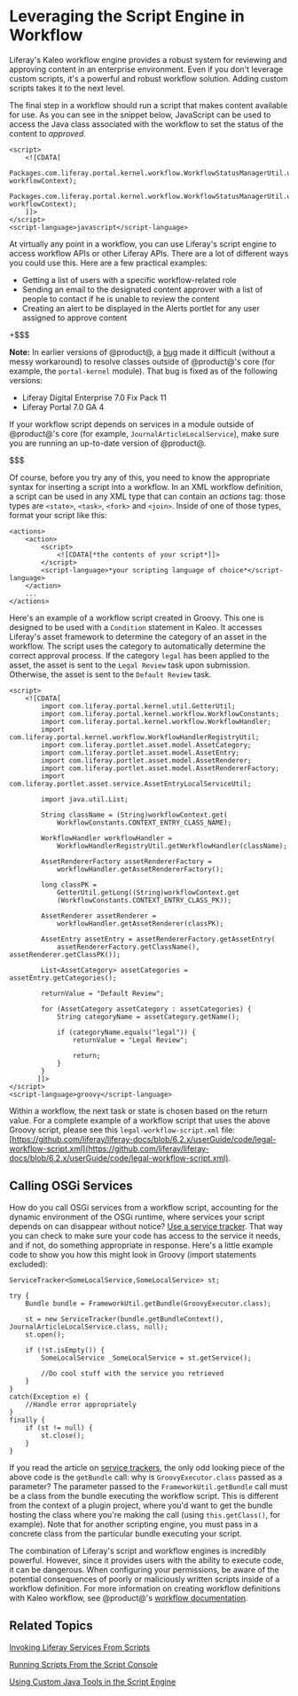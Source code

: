 # Leveraging the Script Engine in Workflow [](id=leveraging-the-script-engine-in-workflow)

Liferay's Kaleo workflow engine provides a robust system for reviewing and
approving content in an enterprise environment. Even if you don't leverage
custom scripts, it's a powerful and robust workflow solution. Adding custom
scripts takes it to the next level.

The final step in a workflow should run a script that makes content available
for use. As you can see in the snippet below, JavaScript can be used to access
the Java class associated with the workflow to set the status of the content to
*approved*.

    <script>
        <![CDATA[
            Packages.com.liferay.portal.kernel.workflow.WorkflowStatusManagerUtil.updateStatus(Packages.com.liferay.portal.kernel.workflow.WorkflowConstants.toStatus("denied"), workflowContext);
            Packages.com.liferay.portal.kernel.workflow.WorkflowStatusManagerUtil.updateStatus(Packages.com.liferay.portal.kernel.workflow.WorkflowConstants.toStatus("pending"), workflowContext);
        ]]>
    </script>
    <script-language>javascript</script-language>

At virtually any point in a workflow, you can use Liferay's script engine to
access workflow APIs or other Liferay APIs. There are a lot of different ways
you could use this. Here are a few practical examples:

- Getting a list of users with a specific workflow-related role
- Sending an email to the designated content approver with a list of people to
  contact if he is unable to review the content
- Creating an alert to be displayed in the Alerts portlet for any user assigned
  to approve content

+$$$

**Note:** In earlier versions of @product@, a
[bug](https://issues.liferay.com/browse/LPS-70234) made it difficult (without a
messy workaround) to resolve classes outside of @product@'s core (for example,
the `portal-kernel` module). That bug is fixed as of the following versions:

- Liferay Digital Enterprise 7.0 Fix Pack 11
- Liferay Portal 7.0 GA 4

If your workflow script depends on services in a module outside of @product@'s
core (for example, `JournalArticleLocalService`), make sure you are running an
up-to-date version of @product@.

$$$

Of course, before you try any of this, you need to know the appropriate syntax
for inserting a script into a workflow. In an XML workflow definition, a script
can be used in any XML type that can contain an *actions* tag: those types are
`<state>`, `<task>`, `<fork>` and `<join>`. Inside of one of those types, format
your script like this:

    <actions>
        <action>
            <script>
                <![CDATA[*the contents of your script*]]>
            </script>
            <script-language>*your scripting language of choice*</script-language>
        </action>
        ...
    </actions>

Here's an example of a workflow script created in Groovy. This one is designed
to be used with a `Condition` statement in Kaleo. It accesses Liferay's asset
framework to determine the category of an asset in the workflow. The script uses
the category to automatically determine the correct approval process. If the
category `legal` has been applied to the asset, the asset is sent to the `Legal
Review` task upon submission. Otherwise, the asset is sent to the `Default
Review` task.

    <script>
        <![CDATA[
            import com.liferay.portal.kernel.util.GetterUtil;
            import com.liferay.portal.kernel.workflow.WorkflowConstants;
            import com.liferay.portal.kernel.workflow.WorkflowHandler;
            import com.liferay.portal.kernel.workflow.WorkflowHandlerRegistryUtil;
            import com.liferay.portlet.asset.model.AssetCategory;
            import com.liferay.portlet.asset.model.AssetEntry;
            import com.liferay.portlet.asset.model.AssetRenderer;
            import com.liferay.portlet.asset.model.AssetRendererFactory;
            import com.liferay.portlet.asset.service.AssetEntryLocalServiceUtil;

            import java.util.List;

            String className = (String)workflowContext.get(
                WorkflowConstants.CONTEXT_ENTRY_CLASS_NAME);

            WorkflowHandler workflowHandler =
                WorkflowHandlerRegistryUtil.getWorkflowHandler(className);

            AssetRendererFactory assetRendererFactory =
                workflowHandler.getAssetRendererFactory();

            long classPK =
                GetterUtil.getLong((String)workflowContext.get
                (WorkflowConstants.CONTEXT_ENTRY_CLASS_PK));

            AssetRenderer assetRenderer =
                workflowHandler.getAssetRenderer(classPK);

            AssetEntry assetEntry = assetRendererFactory.getAssetEntry(
                assetRendererFactory.getClassName(), assetRenderer.getClassPK());

            List<AssetCategory> assetCategories = assetEntry.getCategories();

            returnValue = "Default Review";

            for (AssetCategory assetCategory : assetCategories) {
                String categoryName = assetCategory.getName();

                if (categoryName.equals("legal")) {
                    returnValue = "Legal Review";

                    return;
                }
            }
           ]]>
    </script>
    <script-language>groovy</script-language>

Within a workflow, the next task or state is chosen based on the return value.
For a complete example of a workflow script that uses the above Groovy script,
please see this `legal-workflow-script.xml` file:
[https://github.com/liferay/liferay-docs/blob/6.2.x/userGuide/code/legal-workflow-script.xml](https://github.com/liferay/liferay-docs/blob/6.2.x/userGuide/code/legal-workflow-script.xml).

## Calling OSGi Services

How do you call OSGi services from a workflow script, accounting for the dynamic
environment of the OSGi runtime, where services your script depends on can
disappear without notice? 
[Use a service tracker](/developer/tutorials/-/knowledge_base/7-0/service-trackers). 
That way you can check to make sure your code has access to the service it
needs, and if not, do something appropriate in response. Here's a little example
code to show you how this might look in Groovy (import statements excluded):

    ServiceTracker<SomeLocalService,SomeLocalService> st;

    try {
        Bundle bundle = FrameworkUtil.getBundle(GroovyExecutor.class);

        st = new ServiceTracker(bundle.getBundleContext(), JournalArticleLocalService.class, null);
        st.open();

        if (!st.isEmpty()) {
            SomeLocalService _SomeLocalService = st.getService();

            //Do cool stuff with the service you retrieved
        }
    }
    catch(Exception e) {
        //Handle error appropriately
    }
    finally {
        if (st != null) {
            st.close();
        }
    }

If you read the article on 
[service trackers](/developer/tutorials/-/knowledge_base/7-0/service-trackers), 
the only odd looking piece of the above code is the `getBundle` call: why is
`GroovyExecutor.class` passed as a parameter? The parameter passed to the
`FrameworkUtil.getBundle` call must be a class from the bundle executing the
workflow script. This is different from the context of a plugin project, where
you'd want to get the bundle hosting the class where you're making the call
(using `this.getClass()`, for example). Note that for another scripting engine,
you must pass in a concrete class from the particular bundle executing your
script.

The combination of Liferay's script and workflow engines is incredibly powerful.
However, since it provides users with the ability to execute code, it can be
dangerous. When configuring your permissions, be aware of the potential
consequences of poorly or maliciously written scripts inside of a workflow
definition. For more information on creating workflow definitions with Kaleo
workflow, see @product@'s 
[workflow documentation](/discover/portal/-/knowledge_base/7-0/using-workflow).

## Related Topics [](id=related-topics)

[Invoking Liferay Services From Scripts](/discover/deployment/-/knowledge_base/7-0/invoking-liferay-services-from-scripts)

[Running Scripts From the Script Console](/discover/deployment/-/knowledge_base/7-0/running-scripts-from-the-script-console)

[Using Custom Java Tools in the Script Engine](/discover/deployment/-/knowledge_base/7-0/using-custom-java-tools-in-the-script-engine)
